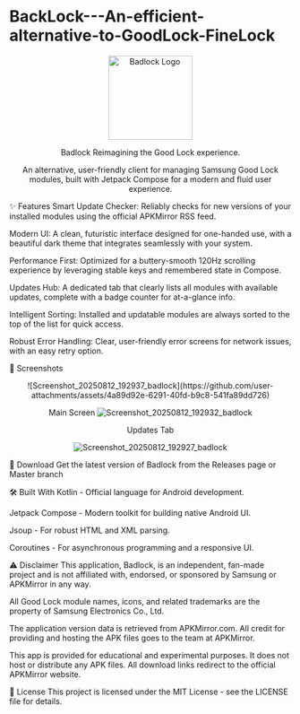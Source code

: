 # BackLock---An-efficient-alternative-to-GoodLock-FineLock

<div align="center">

<!-- Add a URL to your app icon here. You can upload it to your repo. -->

<img src="URL_TO_YOUR_APP_ICON_512x512.png" alt="Badlock Logo" width="150"/>

Badlock
Reimagining the Good Lock experience.

An alternative, user-friendly client for managing Samsung Good Lock modules, built with Jetpack Compose for a modern and fluid user experience.

<!-- IMPORTANT: Replace YourUsername/YourRepoName with your actual GitHub username and repo name! -->

</div>

✨ Features
Smart Update Checker: Reliably checks for new versions of your installed modules using the official APKMirror RSS feed.

Modern UI: A clean, futuristic interface designed for one-handed use, with a beautiful dark theme that integrates seamlessly with your system.

Performance First: Optimized for a buttery-smooth 120Hz scrolling experience by leveraging stable keys and remembered state in Compose.

Updates Hub: A dedicated tab that clearly lists all modules with available updates, complete with a badge counter for at-a-glance info.

Intelligent Sorting: Installed and updatable modules are always sorted to the top of the list for quick access.

Robust Error Handling: Clear, user-friendly error screens for network issues, with an easy retry option.

📸 Screenshots
<div align="center">
![Screenshot_20250812_192937_badlock](https://github.com/user-attachments/assets/4a89d92e-6291-40fd-b9c8-541fa89dd726)

Main Screen
![Screenshot_20250812_192932_badlock](https://github.com/user-attachments/assets/ac44cc88-fc40-40db-8a26-60b812f0b99b)

Updates Tab

![Screenshot_20250812_192927_badlock](https://github.com/user-attachments/assets/d867f248-d3a9-4875-a059-d9ebb9e3f3f0)



</div>

🚀 Download
Get the latest version of Badlock from the Releases page or Master branch

🛠️ Built With
Kotlin - Official language for Android development.

Jetpack Compose - Modern toolkit for building native Android UI.

Jsoup - For robust HTML and XML parsing.

Coroutines - For asynchronous programming and a responsive UI.

⚠️ Disclaimer
This application, Badlock, is an independent, fan-made project and is not affiliated with, endorsed, or sponsored by Samsung or APKMirror in any way.

All Good Lock module names, icons, and related trademarks are the property of Samsung Electronics Co., Ltd.

The application version data is retrieved from APKMirror.com. All credit for providing and hosting the APK files goes to the team at APKMirror.

This app is provided for educational and experimental purposes. It does not host or distribute any APK files. All download links redirect to the official APKMirror website.

📄 License
This project is licensed under the MIT License - see the LICENSE file for details.
